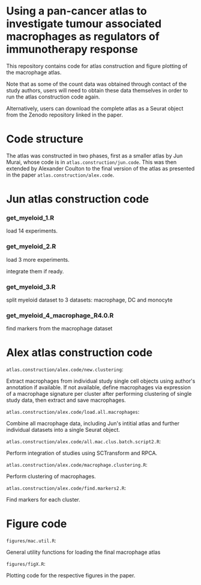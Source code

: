 # Using a pan-cancer atlas to investigate tumour associated macrophages as regulators of immunotherapy response

This repository contains code for atlas construction and figure plotting of the macrophage atlas.

Note that as some of the count data was obtained through contact of the study authors, users will need to obtain these data themselves in order to run the atlas construction code again.

Alternatively, users can download the complete atlas as a Seurat object from the Zenodo repository linked in the paper.

# Code structure

The atlas was constructed in two phases, first as a smaller atlas by Jun Murai, whose code is in `atlas.construction/jun.code`. This was then extended by Alexander Coulton to the final version of the atlas as presented in the paper `atlas.construction/alex.code`.

# Jun atlas construction code

### get_myeloid_1.R

load 14 experiments.

### get_myeloid_2.R

load 3 more experiments.

integrate them if ready.

### get_myeloid_3.R

split myeloid dataset to 3 datasets: macrophage, DC and monocyte

### get_myeloid_4_macrophage_R4.0.R

find markers from the macrophage dataset


# Alex atlas construction code

`atlas.construction/alex.code/new.clustering`:

Extract macrophages from individual study single cell objects using author's annotation if available. If not available, define macrophages via expression of a macrophage signature per cluster after performing clustering of single study data, then extract and save macrophages.

`atlas.construction/alex.code/load.all.macrophages`:

Combine all macrophage data, including Jun's intitial atlas and further individual datasets into a single Seurat object.

`atlas.construction/alex.code/all.mac.clus.batch.script2.R`:

Perform integration of studies using SCTransform and RPCA.

`atlas.construction/alex.code/macrophage.clustering.R`:

Perform clustering of macrophages.

`atlas.construction/alex.code/find.markers2.R`:

Find markers for each cluster.

# Figure code

`figures/mac.util.R`:

General utility functions for loading the final macrophage atlas

`figures/figX.R`:

Plotting code for the respective figures in the paper.

